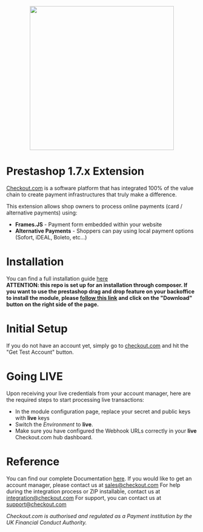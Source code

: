 <p align="center"><img src="https://www.checkout.com/static/img/logos/cko/logos/checkout.svg" width="380"></p>

# Prestashop 1.7.x Extension

[Checkout.com](https://www.checkout.com "Checkout.com") is a software platform that has integrated 100% of the value chain to create payment infrastructures that truly make a difference.

This extension allows shop owners to process online payments (card / alternative payments) using:
  - **Frames.JS** - Payment form embedded within your website
  - **Alternative Payments** - Shoppers can pay using local payment options (Sofort, iDEAL, Boleto, etc...)

# Installation
You can find a full installation guide [here](https://github.com/checkout/checkout-prestashop1.7-plugin/wiki/Installation)
<br/><strong>ATTENTION: this repo is set up for an installation through composer. If you want to use the prestashop drag and drop feature on your backoffice to install the module, please [follow this link](https://github.com/checkout/checkout-prestashop1.7-plugin/blob/drag-drop/checkoutcom-drag-drop.zip) and click on the "Download" button on the right side of the page.</strong>

# Initial Setup
If you do not have an account yet, simply go to [checkout.com](https://checkout.com/) and hit the "Get Test Account" button.

# Going LIVE

Upon receiving your live credentials from your account manager, here are the required steps to start processing live transactions:

- In the module configuration page, replace your secret and public keys with **live** keys
- Switch the _Environment_ to **live**.
- Make sure you have configured the Webhook URLs correctly in your **live** Checkout.com hub dashboard.


# Reference

You can find our complete Documentation [here](http://docs.checkout.com/).
If you would like to get an account manager, please contact us at sales@checkout.com
For help during the integration process or ZIP installable, contact us at integration@checkout.com
For support, you can contact us at support@checkout.com

_Checkout.com is authorised and regulated as a Payment institution by the UK Financial Conduct Authority._
